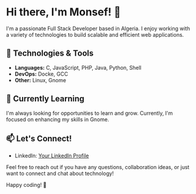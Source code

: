 # Hi there, I'm Monsef! 👋

I'm a passionate Full Stack Developer based in Algeria. I enjoy working with a variety of technologies to build scalable and efficient web applications.

## 🔧 Technologies & Tools

- **Languages:** C, JavaScript, PHP, Java, Python, Shell
- **DevOps:** Docke, GCC
- **Other:** Linux, Gnome

## 🌱 Currently Learning

I'm always looking for opportunities to learn and grow. Currently, I'm focused on enhancing my skills in Gnome.

## 📫 Let's Connect!

- LinkedIn: [Your LinkedIn Profile](https://www.linkedin.com/in/manssif-abdeldjalil-boutebina-7514a8216/)

Feel free to reach out if you have any questions, collaboration ideas, or just want to connect and chat about technology!

Happy coding! 🚀
